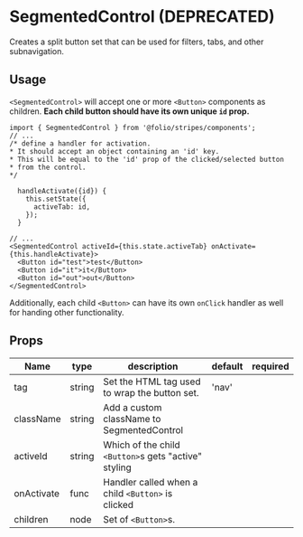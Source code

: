 # SegmentedControl (DEPRECATED)
Creates a split button set that can be used for filters, tabs, and other subnavigation.

## Usage
`<SegmentedControl>` will accept one or more `<Button>` components as children. **Each child button should have its own unique `id` prop.**
```
import { SegmentedControl } from '@folio/stripes/components';
// ...
/* define a handler for activation.
* It should accept an object containing an 'id' key.
* This will be equal to the 'id' prop of the clicked/selected button
* from the control.
*/

  handleActivate({id}) {
    this.setState({
      activeTab: id,
    });
  }

// ...
<SegmentedControl activeId={this.state.activeTab} onActivate={this.handleActivate}>
  <Button id="test">test</Button>
  <Button id="it">it</Button>
  <Button id="out">out</Button>
</SegmentedControl>
```

Additionally, each child `<Button>` can have its own `onClick` handler as well for handing other functionality.

## Props
Name | type | description | default | required
--- | --- | --- | --- | ---
tag | string | Set the HTML tag used to wrap the button set. | 'nav' |
className | string | Add a custom className to SegmentedControl | |
activeId | string | Which of the child `<Button>`s gets "active" styling |  |
onActivate | func | Handler called when a child `<Button>` is clicked |  |
children | node | Set of `<Button>`s. |  |
